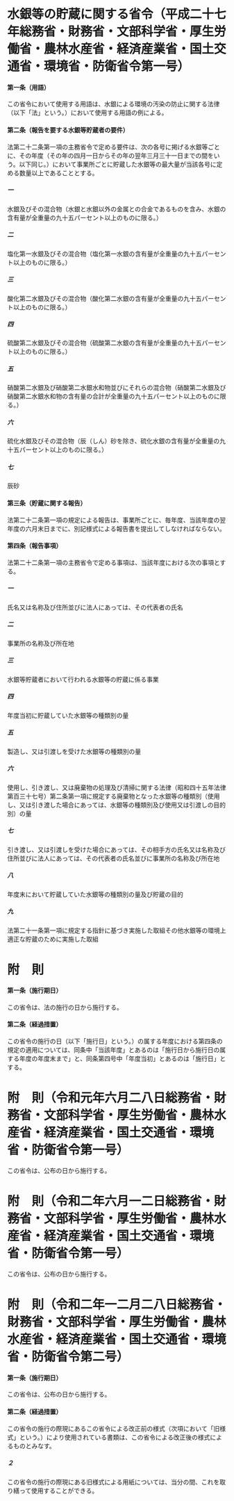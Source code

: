 # 水銀等の貯蔵に関する省令（平成二十七年総務省・財務省・文部科学省・厚生労働省・農林水産省・経済産業省・国土交通省・環境省・防衛省令第一号）
#### 第一条（用語）
この省令において使用する用語は、水銀による環境の汚染の防止に関する法律（以下「法」という。）において使用する用語の例による。
#### 第二条（報告を要する水銀等貯蔵者の要件）
法第二十二条第一項の主務省令で定める要件は、次の各号に掲げる水銀等ごとに、その年度（その年の四月一日からその年の翌年三月三十一日までの間をいう。以下同じ。）において事業所ごとに貯蔵した水銀等の最大量が当該各号に定める数量以上であることとする。
##### 一
水銀及びその混合物（水銀と水銀以外の金属との合金であるものを含み、水銀の含有量が全重量の九十五パーセント以上のものに限る。）
##### 二
塩化第一水銀及びその混合物（塩化第一水銀の含有量が全重量の九十五パーセント以上のものに限る。）
##### 三
酸化第二水銀及びその混合物（酸化第二水銀の含有量が全重量の九十五パーセント以上のものに限る。）
##### 四
硫酸第二水銀及びその混合物（硫酸第二水銀の含有量が全重量の九十五パーセント以上のものに限る。）
##### 五
硝酸第二水銀及び硝酸第二水銀水和物並びにそれらの混合物（硝酸第二水銀及び硝酸第二水銀水和物の含有量の合計が全重量の九十五パーセント以上のものに限る。）
##### 六
硫化水銀及びその混合物（辰（しん）砂を除き、硫化水銀の含有量が全重量の九十五パーセント以上のものに限る。）
##### 七
辰砂
#### 第三条（貯蔵に関する報告）
法第二十二条第一項の規定による報告は、事業所ごとに、毎年度、当該年度の翌年度の六月末日までに、別記様式による報告書を提出してしなければならない。
#### 第四条（報告事項）
法第二十二条第一項の主務省令で定める事項は、当該年度における次の事項とする。
##### 一
氏名又は名称及び住所並びに法人にあっては、その代表者の氏名
##### 二
事業所の名称及び所在地
##### 三
水銀等貯蔵者において行われる水銀等の貯蔵に係る事業
##### 四
年度当初に貯蔵していた水銀等の種類別の量
##### 五
製造し、又は引渡しを受けた水銀等の種類別の量
##### 六
使用し、引き渡し、又は廃棄物の処理及び清掃に関する法律（昭和四十五年法律第百三十七号）第二条第一項に規定する廃棄物となった水銀等の種類別（使用し、又は引き渡した場合にあっては、水銀等の種類別及び使用又は引渡しの目的別）の量
##### 七
引き渡し、又は引渡しを受けた場合にあっては、その相手方の氏名又は名称及び住所並びに法人にあっては、その代表者の氏名並びに事業所の名称及び所在地
##### 八
年度末において貯蔵していた水銀等の種類別の量及び貯蔵の目的
##### 九
法第二十一条第一項に規定する指針に基づき実施した取組その他水銀等の環境上適正な貯蔵のために実施した取組
# 附　則
#### 第一条（施行期日）
この省令は、法の施行の日から施行する。
#### 第二条（経過措置）
この省令の施行の日（以下「施行日」という。）の属する年度における第四条の規定の適用については、同条中「当該年度」とあるのは「施行日から施行日の属する年度の年度末まで」と、同条第四号中「年度当初」とあるのは「施行日」とする。
# 附　則（令和元年六月二八日総務省・財務省・文部科学省・厚生労働省・農林水産省・経済産業省・国土交通省・環境省・防衛省令第一号）
この省令は、公布の日から施行する。
# 附　則（令和二年六月一二日総務省・財務省・文部科学省・厚生労働省・農林水産省・経済産業省・国土交通省・環境省・防衛省令第一号）
この省令は、公布の日から施行する。
# 附　則（令和二年一二月二八日総務省・財務省・文部科学省・厚生労働省・農林水産省・経済産業省・国土交通省・環境省・防衛省令第二号）
#### 第一条（施行期日）
この省令は、公布の日から施行する。
#### 第二条（経過措置）
この省令の施行の際現にあるこの省令による改正前の様式（次項において「旧様式」という。）により使用されている書類は、この省令による改正後の様式によるものとみなす。
##### ２
この省令の施行の際現にある旧様式による用紙については、当分の間、これを取り繕って使用することができる。
